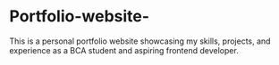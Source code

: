 # Portfolio-website-
This is a personal portfolio website showcasing my skills, projects, and experience as a BCA student and aspiring frontend developer.
